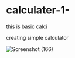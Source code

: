 # calculater-1-
this is basic calci



creating simple calculator 


![Screenshot (166)](https://user-images.githubusercontent.com/115920456/219830557-92878b3b-1c9e-4068-a775-94591aced650.png)
